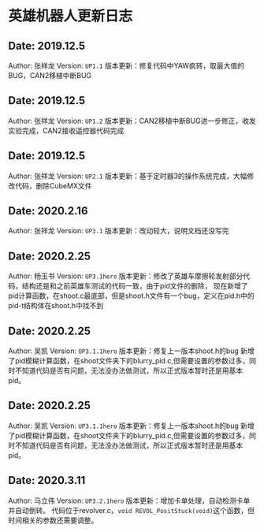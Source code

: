 # 英雄机器人更新日志

## Date:         2019.12.5

Author:     张祥龙
Version:    `UP1.1`
版本更新：修复代码中YAW疯转，取最大值的BUG，CAN2移植中断BUG

## Date:         2019.12.5

Author:     张祥龙
Version:    `UP1.2`
版本更新：CAN2移植中断BUG进一步修正，收发实验完成，CAN2接收遥控器代码完成

## Date:         2019.12.5

Author:     张祥龙
Version:    `UP2.1`
版本更新：基于定时器3的操作系统完成，大幅修改代码，删除CubeMX文件

## Date:         2020.2.16

Author:     张祥龙
Version:    `UP3.1`
版本更新：改动较大，说明文档还没写完

## Date:         2020.2.25

Author:     杨玉书
Version:    `UP3.1hero`
版本更新：修改了英雄车摩擦轮发射部分代码，结构还是和之前英雄车测试的代码一致，由于pid文件的删除，
现在新增了pid计算函数，在shoot.c最底部，但是shoot.h文件有一个bug，定义在pid.h中的pid-t结构体在shoot.h中找不到

## Date:         2020.2.25

Author:     吴凯
Version:    `UP3.1.1hero`
版本更新：修复上一版本shoot.h的bug
新增了pid模糊计算函数，在shoot文件夹下的blurry_pid.c,但需要设置的参数过多，同时不知道代码是否有问题，无法没办法做测试，所以正式版本暂时还是用基本pid。

## Date:         2020.2.25

Author:     吴凯
Version:    `UP3.1.1hero`
版本更新：修复上一版本shoot.h的bug
新增了pid模糊计算函数，在shoot文件夹下的blurry_pid.c,但需要设置的参数过多，同时不知道代码是否有问题，无法没办法做测试，所以正式版本暂时还是用基本pid。

## Date:         2020.3.11

Author:     马立伟
Version:    `UP3.2.1hero`
版本更新：增加卡单处理，自动检测卡单并自动倒转。
代码位于revolver.c，`void REVOL_PositStuck(void)`这个函数，但时间相关的参数还需要调整。